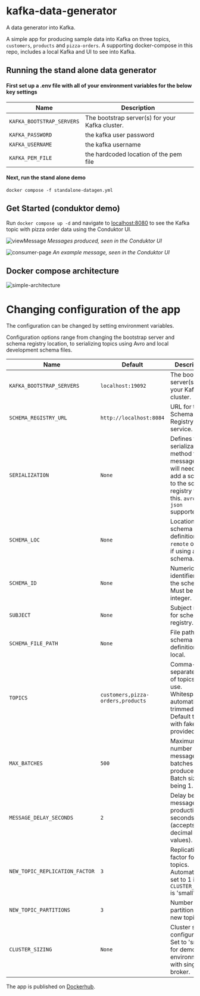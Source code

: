 # kafka-data-generator
A data generator into Kafka.

A simple app for producing sample data into Kafka on three topics, `customers`, `products` and `pizza-orders`. A supporting docker-compose in this repo, includes a local Kafka and UI to see into Kafka.


## Running the stand alone data generator

#### First set up a .env file with all of your environment variables for the below key settings

| Name                       |     Description                                                                                                                               |
| ---------------------------|-------------------------------------------------------------------------------------------------------------------------------------------- |
| `KAFKA_BOOTSTRAP_SERVERS`  |     The bootstrap server(s) for your Kafka cluster.                                                                                           |
| `KAFKA_PASSWORD`           | the kafka user password                                                                                                      |
| `KAFKA_USERNAME`            |     the kafka username  |
| `KAFKA_PEM_FILE`            |     the hardcoded location of the pem file |


#### Next, run the stand alone demo

```
docker compose -f standalone-datagen.yml 
```

## Get Started (conduktor demo)

Run `docker compose up -d` and navigate to [localhost:8080](http://localhost:8080) to see the Kafka topic with pizza order data using the Conduktor UI.

![viewMessage](/images/view-message.png)
*Messages produced, seen in the Conduktor UI*

![consumer-page](/images/consumer-page.png)
*An example message, seen in the Conduktor UI*

## Docker compose architecture
![simple-architecture](/images/kafka-data-generator-architecture.png)

# Changing configuration of the app

The configuration can be changed by setting environment variables.

Configuration options range from changing the bootstrap server and schema registry location, to serializing topics using Avro and local development schema files.

| Name                           | Default                           | Description                                                                                                                               |
| ------------------------------ | --------------------------------- | ----------------------------------------------------------------------------------------------------------------------------------------- |
| `KAFKA_BOOTSTRAP_SERVERS`      | `localhost:19092`                 | The bootstrap server(s) for your Kafka cluster.                                                                                           |
| `SCHEMA_REGISTRY_URL`          | `http://localhost:8084`           | URL for the Schema Registry service.                                                                                                      |
| `SERIALIZATION`                | `None`                            | Defines the serialization method for messages. You will need to add a schema to the schema registry for this. `avro` or `json` supported. |
| `SCHEMA_LOC`                   | `None`                            | Location of the schema definition. `remote` or `local` if using a local schema.                                                           |
| `SCHEMA_ID`                    | `None`                            | Numeric identifier for the schema. Must be an integer.                                                                                    |
| `SUBJECT`                      | `None`                            | Subject name for schema registry.                                                                                                         |
| `SCHEMA_FILE_PATH`             | `None`                            | File path to the schema definition file if local.                                                                                         |
| `TOPICS`                       | `customers,pizza-orders,products` | Comma-separated list of topics to use. Whitespace is automatically trimmed. Default topics with fake data provided.                       |
| `MAX_BATCHES`                  | `500`                             | Maximum number of messages batches to produce. Batch size being 1.                                                                        |
| `MESSAGE_DELAY_SECONDS`        | `2`                               | Delay between message productions in seconds (accepts decimal values).                                                                    |
| `NEW_TOPIC_REPLICATION_FACTOR` | `3`                               | Replication factor for new topics. Automatically set to 1 if `CLUSTER_SIZING` is 'small'.                                                 |
| `NEW_TOPIC_PARTITIONS`         | `3`                               | Number of partitions for new topics.                                                                                                      |
| `CLUSTER_SIZING`               | `None`                            | Cluster size configuration. Set to 'small' for demo environments with single broker.                                                      |

The app is published on [Dockerhub](https://hub.docker.com/r/stuzanne/kafka-data-generator).
